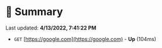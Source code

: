 # 📖 Summary
Last updated: **4/13/2022, 7:41:22 PM**

- `GET` [https://google.com](https://google.com) - **Up** (104ms)
